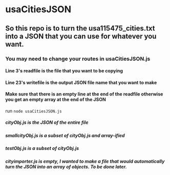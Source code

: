 # usaCitiesJSON

## So this repo is to turn the usa115475_cities.txt into a JSON that you can use for whatever you want.

### You may need to change your routes in usaCitiesJSON.js
#### Line 3's readfile is the file that you want to be copying
#### Line 23's writefile is the output JSON file name that you want to make
#### Make sure that there is an empty line at the end of the readfile otherwise you get an empty array at the end of the JSON

run `node usaCitiesJSON.js`

##### cityObj.js is the JSON of the entire file
##### smallcityObj.js is a subset of cityObj.js and array-ified
##### testObj.js is a subset of cityObj.js
##### cityimporter.js is empty, I wanted to make a file that would automatically turn the JSON into an array of objects. To be done later.
